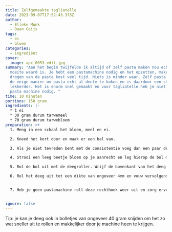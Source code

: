 ```yaml
---
title: Zelfgemaakte tagliatelle
date: 2023-09-07T17:52:43.375Z
author:
  - Elleke Munk
  - Daan Geijs
tags:
  - ei
  - bloem
categories:
  - ingrediënt
cover:
  image: apc_0053-edit.jpg
summary: "Aan het begin twijfelde ik altijd of zelf pasta maken nou echt de
  moeite waard is. Je hebt een pastamachine nodig en het opzetten, maken en
  drogen van de pasta kost veel tijd. Niets is minder waar. Zelf pasta maken is
  de enige manier om pasta echt al dente te koken en is daardoor een stuk
  lekkerder. Het is enorm snel gemaakt en voor tagliatelle heb je niet eens een
  pasta machine nodig. "
time: 10 minuten
portions: 150 gram
ingredients: |-
  * 1 ei
  * 30 gram durum tarwemeel
  *﻿ 70 gram durum tarwebloem 
preparation: >+
  1. Meng in een schaal het bloem, meel en ei.

  2. Kneed het kort door en maak er een bal van.

  3. Als je niet tevreden bent met de consistentie voeg dan een paar druppels olijfolie toe, maar past op gebruik niet teveel olijfolie want dan deeg erg plakken. 

  4. Strooi een leeg beetje bloem op je aanrecht en leg hierop de bol met deeg

  5. Rol de bol uit met de deegroller. Wrijf de bovenkant van het deeg in met een beetje bloem om plakken te voorkomen. 

  6. Rol het deeg uit tot een dikte van ongeveer 4mm en vouw vervolgens het deeg naar binnen om een rechthoek te verkrijgen. 


  7. Heb je geen pastamachine roll deze rechthoek weer uit en zorg ervoor dat het een rechthoek blijft. Rol het deeg uit tot een dikte van 2mm. Bloem de bovenkant van het deeg nu in vouw het deeg in naar binnen zodat je drie lagen krijgt. Snijdt met een scherp mes je tagliatelle in de breedte die jij wilt.


ignore: false
---
```

T﻿ip: je kan je deeg ook in bolletjes van ongeveer 40 gram snijden om het zo wat sneller uit te rollen en makkelijker door je machine heen te krijgen.